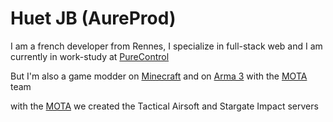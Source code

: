 # Huet JB (AureProd)

I am a french developer from Rennes, 
I specialize in full-stack web and I am currently in work-study at [PureControl](https://www.purecontrol.com/)

But I'm also a game modder on [Minecraft](https://www.minecraft.net/fr-fr) and on [Arma 3](https://store.steampowered.com/app/107410/Arma_3/) with the [MOTA](https://discord.gg/Mp7jyD2MGR) team

with the [MOTA](https://discord.gg/Mp7jyD2MGR) we created the Tactical Airsoft and Stargate Impact servers
